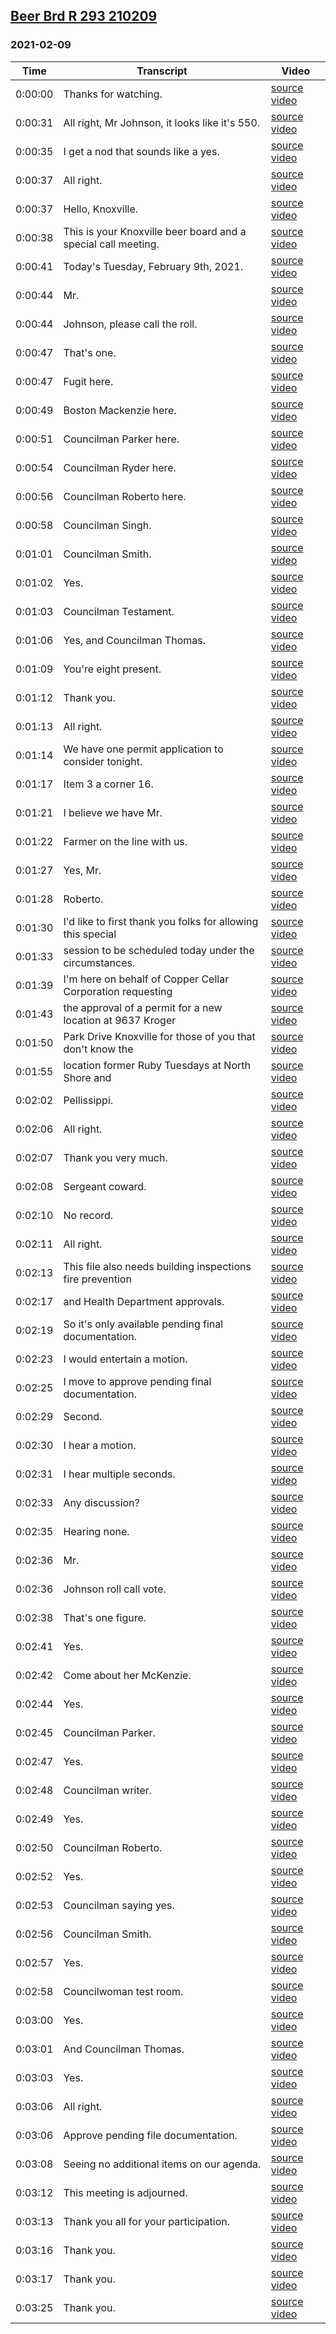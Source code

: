 ## [Beer Brd R 293 210209](https://archive.org/details/beer-brd-r-293-210209)
### 2021-02-09
| Time| Transcript| Video|
|---------|---------------------------------------------------------------|-----------------------------------------------------------------------------|
| 0:00:00| Thanks for watching.| [source video](https://archive.org/details/beer-brd-r-293-210209?start=0)|
| 0:00:31| All right, Mr Johnson, it looks like it's 550.| [source video](https://archive.org/details/beer-brd-r-293-210209?start=31)|
| 0:00:35| I get a nod that sounds like a yes.| [source video](https://archive.org/details/beer-brd-r-293-210209?start=35)|
| 0:00:37| All right.| [source video](https://archive.org/details/beer-brd-r-293-210209?start=37)|
| 0:00:37| Hello, Knoxville.| [source video](https://archive.org/details/beer-brd-r-293-210209?start=37)|
| 0:00:38| This is your Knoxville beer board and a special call meeting.| [source video](https://archive.org/details/beer-brd-r-293-210209?start=38)|
| 0:00:41| Today's Tuesday, February 9th, 2021.| [source video](https://archive.org/details/beer-brd-r-293-210209?start=41)|
| 0:00:44| Mr.| [source video](https://archive.org/details/beer-brd-r-293-210209?start=44)|
| 0:00:44| Johnson, please call the roll.| [source video](https://archive.org/details/beer-brd-r-293-210209?start=44)|
| 0:00:47| That's one.| [source video](https://archive.org/details/beer-brd-r-293-210209?start=47)|
| 0:00:47| Fugit here.| [source video](https://archive.org/details/beer-brd-r-293-210209?start=47)|
| 0:00:49| Boston Mackenzie here.| [source video](https://archive.org/details/beer-brd-r-293-210209?start=49)|
| 0:00:51| Councilman Parker here.| [source video](https://archive.org/details/beer-brd-r-293-210209?start=51)|
| 0:00:54| Councilman Ryder here.| [source video](https://archive.org/details/beer-brd-r-293-210209?start=54)|
| 0:00:56| Councilman Roberto here.| [source video](https://archive.org/details/beer-brd-r-293-210209?start=56)|
| 0:00:58| Councilman Singh.| [source video](https://archive.org/details/beer-brd-r-293-210209?start=58)|
| 0:01:01| Councilman Smith.| [source video](https://archive.org/details/beer-brd-r-293-210209?start=61)|
| 0:01:02| Yes.| [source video](https://archive.org/details/beer-brd-r-293-210209?start=62)|
| 0:01:03| Councilman Testament.| [source video](https://archive.org/details/beer-brd-r-293-210209?start=63)|
| 0:01:06| Yes, and Councilman Thomas.| [source video](https://archive.org/details/beer-brd-r-293-210209?start=66)|
| 0:01:09| You're eight present.| [source video](https://archive.org/details/beer-brd-r-293-210209?start=69)|
| 0:01:12| Thank you.| [source video](https://archive.org/details/beer-brd-r-293-210209?start=72)|
| 0:01:13| All right.| [source video](https://archive.org/details/beer-brd-r-293-210209?start=73)|
| 0:01:14| We have one permit application to consider tonight.| [source video](https://archive.org/details/beer-brd-r-293-210209?start=74)|
| 0:01:17| Item 3 a corner 16.| [source video](https://archive.org/details/beer-brd-r-293-210209?start=77)|
| 0:01:21| I believe we have Mr.| [source video](https://archive.org/details/beer-brd-r-293-210209?start=81)|
| 0:01:22| Farmer on the line with us.| [source video](https://archive.org/details/beer-brd-r-293-210209?start=82)|
| 0:01:27| Yes, Mr.| [source video](https://archive.org/details/beer-brd-r-293-210209?start=87)|
| 0:01:28| Roberto.| [source video](https://archive.org/details/beer-brd-r-293-210209?start=88)|
| 0:01:30| I'd like to first thank you folks for allowing this special| [source video](https://archive.org/details/beer-brd-r-293-210209?start=90)|
| 0:01:33| session to be scheduled today under the circumstances.| [source video](https://archive.org/details/beer-brd-r-293-210209?start=93)|
| 0:01:39| I'm here on behalf of Copper Cellar Corporation requesting| [source video](https://archive.org/details/beer-brd-r-293-210209?start=99)|
| 0:01:43| the approval of a permit for a new location at 9637 Kroger| [source video](https://archive.org/details/beer-brd-r-293-210209?start=103)|
| 0:01:50| Park Drive Knoxville for those of you that don't know the| [source video](https://archive.org/details/beer-brd-r-293-210209?start=110)|
| 0:01:55| location former Ruby Tuesdays at North Shore and| [source video](https://archive.org/details/beer-brd-r-293-210209?start=115)|
| 0:02:02| Pellissippi.| [source video](https://archive.org/details/beer-brd-r-293-210209?start=122)|
| 0:02:06| All right.| [source video](https://archive.org/details/beer-brd-r-293-210209?start=126)|
| 0:02:07| Thank you very much.| [source video](https://archive.org/details/beer-brd-r-293-210209?start=127)|
| 0:02:08| Sergeant coward.| [source video](https://archive.org/details/beer-brd-r-293-210209?start=128)|
| 0:02:10| No record.| [source video](https://archive.org/details/beer-brd-r-293-210209?start=130)|
| 0:02:11| All right.| [source video](https://archive.org/details/beer-brd-r-293-210209?start=131)|
| 0:02:13| This file also needs building inspections fire prevention| [source video](https://archive.org/details/beer-brd-r-293-210209?start=133)|
| 0:02:17| and Health Department approvals.| [source video](https://archive.org/details/beer-brd-r-293-210209?start=137)|
| 0:02:19| So it's only available pending final documentation.| [source video](https://archive.org/details/beer-brd-r-293-210209?start=139)|
| 0:02:23| I would entertain a motion.| [source video](https://archive.org/details/beer-brd-r-293-210209?start=143)|
| 0:02:25| I move to approve pending final documentation.| [source video](https://archive.org/details/beer-brd-r-293-210209?start=145)|
| 0:02:29| Second.| [source video](https://archive.org/details/beer-brd-r-293-210209?start=149)|
| 0:02:30| I hear a motion.| [source video](https://archive.org/details/beer-brd-r-293-210209?start=150)|
| 0:02:31| I hear multiple seconds.| [source video](https://archive.org/details/beer-brd-r-293-210209?start=151)|
| 0:02:33| Any discussion?| [source video](https://archive.org/details/beer-brd-r-293-210209?start=153)|
| 0:02:35| Hearing none.| [source video](https://archive.org/details/beer-brd-r-293-210209?start=155)|
| 0:02:36| Mr.| [source video](https://archive.org/details/beer-brd-r-293-210209?start=156)|
| 0:02:36| Johnson roll call vote.| [source video](https://archive.org/details/beer-brd-r-293-210209?start=156)|
| 0:02:38| That's one figure.| [source video](https://archive.org/details/beer-brd-r-293-210209?start=158)|
| 0:02:41| Yes.| [source video](https://archive.org/details/beer-brd-r-293-210209?start=161)|
| 0:02:42| Come about her McKenzie.| [source video](https://archive.org/details/beer-brd-r-293-210209?start=162)|
| 0:02:44| Yes.| [source video](https://archive.org/details/beer-brd-r-293-210209?start=164)|
| 0:02:45| Councilman Parker.| [source video](https://archive.org/details/beer-brd-r-293-210209?start=165)|
| 0:02:47| Yes.| [source video](https://archive.org/details/beer-brd-r-293-210209?start=167)|
| 0:02:48| Councilman writer.| [source video](https://archive.org/details/beer-brd-r-293-210209?start=168)|
| 0:02:49| Yes.| [source video](https://archive.org/details/beer-brd-r-293-210209?start=169)|
| 0:02:50| Councilman Roberto.| [source video](https://archive.org/details/beer-brd-r-293-210209?start=170)|
| 0:02:52| Yes.| [source video](https://archive.org/details/beer-brd-r-293-210209?start=172)|
| 0:02:53| Councilman saying yes.| [source video](https://archive.org/details/beer-brd-r-293-210209?start=173)|
| 0:02:56| Councilman Smith.| [source video](https://archive.org/details/beer-brd-r-293-210209?start=176)|
| 0:02:57| Yes.| [source video](https://archive.org/details/beer-brd-r-293-210209?start=177)|
| 0:02:58| Councilwoman test room.| [source video](https://archive.org/details/beer-brd-r-293-210209?start=178)|
| 0:03:00| Yes.| [source video](https://archive.org/details/beer-brd-r-293-210209?start=180)|
| 0:03:01| And Councilman Thomas.| [source video](https://archive.org/details/beer-brd-r-293-210209?start=181)|
| 0:03:03| Yes.| [source video](https://archive.org/details/beer-brd-r-293-210209?start=183)|
| 0:03:06| All right.| [source video](https://archive.org/details/beer-brd-r-293-210209?start=186)|
| 0:03:06| Approve pending file documentation.| [source video](https://archive.org/details/beer-brd-r-293-210209?start=186)|
| 0:03:08| Seeing no additional items on our agenda.| [source video](https://archive.org/details/beer-brd-r-293-210209?start=188)|
| 0:03:12| This meeting is adjourned.| [source video](https://archive.org/details/beer-brd-r-293-210209?start=192)|
| 0:03:13| Thank you all for your participation.| [source video](https://archive.org/details/beer-brd-r-293-210209?start=193)|
| 0:03:16| Thank you.| [source video](https://archive.org/details/beer-brd-r-293-210209?start=196)|
| 0:03:17| Thank you.| [source video](https://archive.org/details/beer-brd-r-293-210209?start=197)|
| 0:03:25| Thank you.| [source video](https://archive.org/details/beer-brd-r-293-210209?start=205)|
